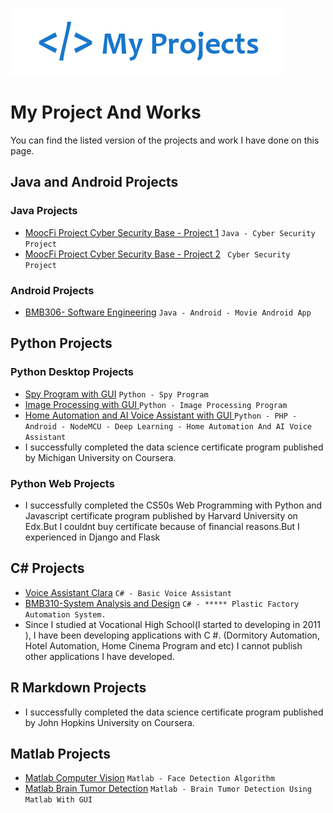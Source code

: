 ![logo](/logoprojects.png)
# My Project And Works

You can find the listed version of the projects and work I have done on this page.
##  Java and Android Projects
### Java Projects

- [MoocFi Project Cyber Security Base - Project 1](https://github.com/ugurilgin/MoocFiProject-1) `Java - Cyber Security Project`
- [MoocFi Project Cyber Security Base - Project 2](https://github.com/ugurilgin/MoocFiProject-2) ` Cyber Security Project`
### Android Projects
- [BMB306- Software Engineering](https://github.com/ugurilgin/BMB306-Yazilim-Muhendisligi) `Java - Android - Movie Android App`
## Python Projects
###  Python Desktop Projects
- [Spy Program with GUI](https://github.com/ugurilgin/Cocuk-Takip-Sistemi) `Python - Spy Program`
- [Image Processing with GUI ](https://github.com/ugurilgin/Python-Goruntu-Isleme) `Python - Image Processing Program`
- [Home Automation and AI Voice Assistant with GUI ](https://www.youtube.com/watch?v=ovO3BAo4woY) `Python - PHP - Android - NodeMCU - Deep Learning - Home Automation And AI Voice Assistant`
- I successfully completed the data science certificate program published by Michigan University on Coursera.

###  Python Web Projects
- I successfully completed the CS50s Web Programming with Python and Javascript certificate program published by Harvard University on Edx.But I couldnt buy certificate because of financial reasons.But I experienced in Django and Flask
## C# Projects
- [Voice Assistant Clara](https://github.com/ugurilgin/Voice-Assistant-Clara) `C# - Basic Voice Assistant`
- [BMB310-System Analysis and Design](https://github.com/ugurilgin/BMB310-System-Analysis-and-Design) `C# - ***** Plastic Factory Automation System. `
- Since I studied at Vocational High School(I started to developing in 2011 ), I have been developing applications with C #. (Dormitory Automation, Hotel Automation, Home Cinema Program and etc) I cannot publish other applications I have developed.
## R Markdown Projects
- I successfully completed the data science certificate program published by John Hopkins University on Coursera.
## Matlab Projects
- [Matlab Computer Vision](https://github.com/ugurilgin/Matlab-Computer-Vision) `Matlab - Face Detection Algorithm`
- [Matlab Brain Tumor Detection](https://github.com/ugurilgin/Brain-Tumor-Detection-in-Matlab) `Matlab - Brain Tumor Detection Using Matlab With GUI`

 
